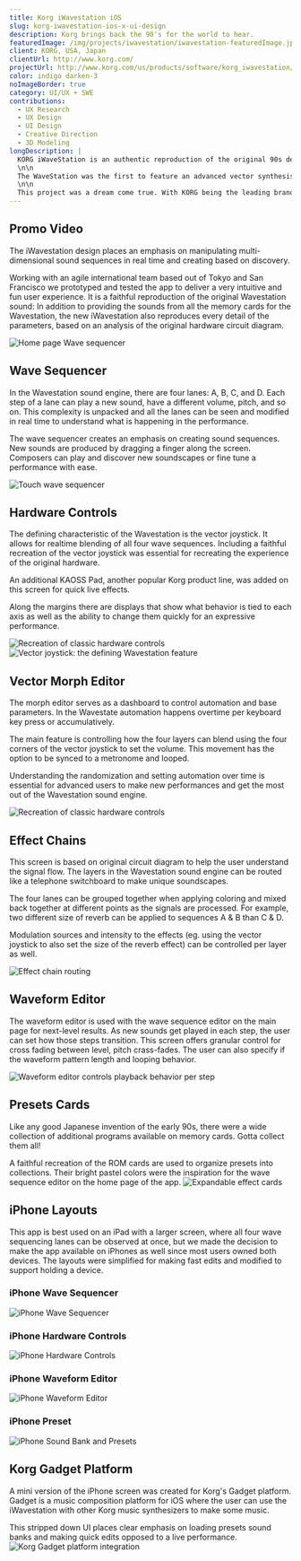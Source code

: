 ```yaml
---
title: Korg iWavestation iOS
slug: korg-iwavestation-ios-x-ui-design
description: Korg brings back the 90's for the world to hear.
featuredImage: /img/projects/iwavestation/iwavestation-featuredImage.jpg
client: KORG, USA, Japan
clientUrl: http://www.korg.com/
projectUrl: http://www.korg.com/us/products/software/korg_iwavestation/
color: indigo darken-3
noImageBorder: true
category: UI/UX + SWE
contributions:
  - UX Research
  - UX Design
  - UI Design
  - Creative Direction
  - 3D Modeling
longDescription: |
  KORG iWaveStation is an authentic reproduction of the original 90s device that was used by artists such as Michael Jackson, Phil Collins, and Depeche Mode.
  \n\n
  The WaveStation was the first to feature an advanced vector synthesis system that created new sounds by combining multiple waveforms. To this day it's still considered a legendary and unique instrument.
  \n\n
  This project was a dream come true. With KORG being the leading brand in music technology, it's the equivalent of being asked to reimagine the original Porsche 911 for the 21st century.
---
```


## Promo Video

<YouTube id="sKXIPwYw2LE"></YouTube>

The iWavestation design places an emphasis on manipulating multi-dimensional sound sequences in real time and creating based on discovery.

Working with an agile international team based out of Tokyo and San Francisco we prototyped and tested the app to deliver a very intuitive and fun user experience. It is a faithful reproduction of the original Wavestation sound: In addition to providing the sounds from all the memory cards for the Wavestation, the new iWavestation also reproduces every detail of the parameters, based on an analysis of the original hardware circuit diagram.

![Home page Wave sequencer](/img/projects/iwavestation/iwavestation-featuredImage.jpg)

## Wave Sequencer

In the Wavestation sound engine, there are four lanes: A, B, C, and D. Each step of a lane can play a new sound, have a different volume, pitch, and so on. This complexity is unpacked and all the lanes can be seen and modified in real time to understand what is happening in the performance.

The wave sequencer creates an emphasis on creating sound sequences. New sounds are produced by dragging a finger along the screen. Composers can play and discover new soundscapes or fine tune a performance with ease.

![Touch wave sequencer](/img/projects/iwavestation/iwavestation-wavesequencer.jpg)

## Hardware Controls

The defining characteristic of the Wavestation is the vector joystick. It allows for realtime blending of all four wave sequences. Including a faithful recreation of the vector joystick was essential for recreating the experience of the original hardware.

An additional KAOSS Pad, another popular Korg product line, was added on this screen for quick live effects.

Along the margins there are displays that show what behavior is tied to each axis as well as the ability to change them quickly for an expressive performance.

![Recreation of classic hardware controls](/img/projects/iwavestation/iwavestation-controls.jpg)
![Vector joystick: the defining Wavestation feature](/img/projects/iwavestation/iwavestation-joystick.jpg)

## Vector Morph Editor

The morph editor serves as a dashboard to control automation and base parameters. In the Wavestate automation happens overtime per keyboard key press or accumulatively.

The main feature is controlling how the four layers can blend using the four corners of the vector joystick to set the volume. This movement has the option to be synced to a metronome and looped.

Understanding the randomization and setting automation over time is essential for advanced users to make new performances and get the most out of the Wavestation sound engine.

![Recreation of classic hardware controls](/img/projects/iwavestation/iwavestation-vector.png)

## Effect Chains

This screen is based on original circuit diagram to help the user understand the signal flow. The layers in the Wavestation sound engine can be routed like a telephone switchboard to make unique soundscapes.

The four lanes can be grouped together when applying coloring and mixed back together at different points as the signals are processed. For example, two different size of reverb can be applied to sequences A & B than C & D.

Modulation sources and intensity to the effects (eg. using the vector joystick to also set the size of the reverb effect) can be controlled per layer as well.

![Effect chain routing](/img/projects/iwavestation/iwavestation-effects.jpg)

## Waveform Editor

The waveform editor is used with the wave sequence editor on the main page for next-level results. As new sounds get played in each step, the user can set how those steps transition. This screen offers granular control for cross fading between level, pitch crass-fades. The user can also specify if the waveform pattern length and looping behavior.

![Waveform editor controls playback behavior per step](/img/projects/iwavestation/iwavestation-waveformEditor.jpg)

## Presets Cards

Like any good Japanese invention of the early 90s, there were a wide collection of additional programs available on memory cards. Gotta collect them all!

A faithful recreation of the ROM cards are used to organize presets into collections. Their bright pastel colors were the inspiration for the wave sequence editor on the home page of the app.
![Expandable effect cards](/img/projects/iwavestation/iwavestation-cardsPresets.jpg)

## iPhone Layouts

This app is best used on an iPad with a larger screen, where all four wave sequencing lanes can be observed at once, but we made the decision to make the app available on iPhones as well since most users owned both devices. The layouts were simplified for making fast edits and modified to support holding a device.

### iPhone Wave Sequencer

![iPhone Wave Sequencer](/img/projects/iwavestation/iwavestation-ios-wavesequencer.jpg)

### iPhone Hardware Controls

![iPhone Hardware Controls](/img/projects/iwavestation/iwavestation-ios-controls.jpg)

### iPhone Waveform Editor

![iPhone Waveform Editor](/img/projects/iwavestation/iwavestation-ios-waveform.jpg)

### iPhone Preset

![iPhone Sound Bank and Presets](/img/projects/iwavestation/iwavestation-ios-preset.jpg)

## Korg Gadget Platform

A mini version of the iPhone screen was created for Korg's Gadget platform. Gadget is a music composition platform for iOS where the user can use the iWavestation with other Korg music synthesizers to make some music.

This stripped down UI places clear emphasis on loading presets sound banks and making quick edits opposed to a live performance.
![Korg Gadget platform integration](/img/projects/iwavestation/iwavestation-gadget.jpg)
